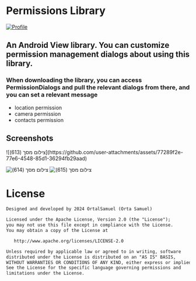 # Permissions Library

<p align="left">
  <a href="https://github.com/OrtalSamuel"><img alt="Profile" src="https://badgen.net/badge/Github/OrtalSamuel/green?icon=github"/></a>
</p>

## An Android View library. You can customize permission management dialogs about using this library.

### When downloading the library, you can access PermissionDialogs and pull the relevant dialogs from there, and you can set a relevant message
- location permission 
- camera permission 
- contacts permission

 ## Screenshots
 <div>
   ![‏‏צילום מסך (613)](https://github.com/user-attachments/assets/77289f2e-77e6-4548-85d1-36294fb29aad)
  

   ![‏‏צילום מסך (614)](https://github.com/user-attachments/assets/de3d25dc-b818-44e4-a10d-2e0101537f37)
   ![‏‏צילום מסך (615)](https://github.com/user-attachments/assets/cd53257e-0923-4891-8aa5-190196e4a353)
</div>

# License
```xml
Designed and developed by 2024 OrtalSamuel (Orta Samuel)

Licensed under the Apache License, Version 2.0 (the "License");
you may not use this file except in compliance with the License.
You may obtain a copy of the License at

   http://www.apache.org/licenses/LICENSE-2.0

Unless required by applicable law or agreed to in writing, software
distributed under the License is distributed on an "AS IS" BASIS,
WITHOUT WARRANTIES OR CONDITIONS OF ANY KIND, either express or implied.
See the License for the specific language governing permissions and
limitations under the License.
```
